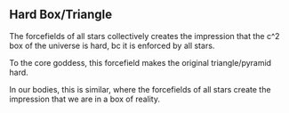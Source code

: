 ## Hard Box/Triangle

The forcefields of all stars collectively creates the impression that the c^2 box of the universe is hard, bc it is enforced by all stars. 

To the core goddess, this forcefield makes the original triangle/pyramid hard.

In our bodies, this is similar, where the forcefields of all stars create the impression that we are in a box of reality.